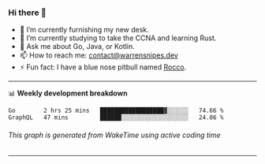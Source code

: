 ### Hi there 👋

- 🔭 I’m currently furnishing my new desk.
- 🌱 I’m currently studying to take the CCNA and learning Rust.
- 💬 Ask me about Go, Java, or Kotlin.
- 📫 How to reach me: contact@warrensnipes.dev
- ⚡ Fun fact: I have a blue nose pitbull named [Rocco](https://i.imgur.com/iLsSCKu.jpg).

-------

📊 **Weekly development breakdown**
<!--START_SECTION:waka-->
```text
Go        2 hrs 25 mins   ██████████████████▓░░░░░░   74.66 % 
GraphQL   47 mins         ██████░░░░░░░░░░░░░░░░░░░   24.06 % 
```
<!--END_SECTION:waka-->
###### *This graph is generated from WakeTime using active coding time*
-------
